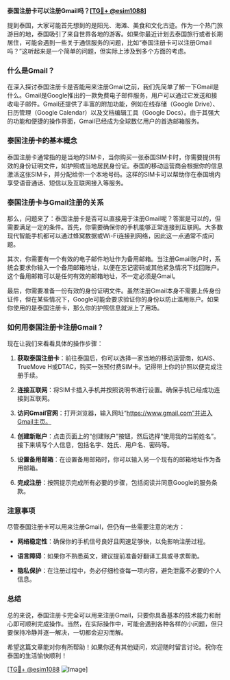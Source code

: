 **泰国注册卡可以注册Gmail吗？[[TG💪+ @esim1088](https://t.me/s/esim1088)]**

提到泰国，大家可能首先想到的是阳光、海滩、美食和文化古迹。作为一个热门旅游目的地，泰国吸引了来自世界各地的游客。如果你最近计划去泰国旅行或者长期居住，可能会遇到一些关于通信服务的问题，比如“泰国注册卡可以注册Gmail吗？”这听起来是一个简单的问题，但实际上涉及到多个方面的考虑。

### 什么是Gmail？

在深入探讨泰国注册卡是否能用来注册Gmail之前，我们先简单了解一下Gmail是什么。Gmail是Google推出的一款免费电子邮件服务，用户可以通过它发送和接收电子邮件。Gmail还提供了丰富的附加功能，例如在线存储（Google Drive）、日历管理（Google Calendar）以及文档编辑工具（Google Docs）。由于其强大的功能和便捷的操作界面，Gmail已经成为全球数亿用户的首选邮箱服务。

### 泰国注册卡的基本概念

泰国注册卡通常指的是当地的SIM卡，当你购买一张泰国SIM卡时，你需要提供有效的身份证明文件，如护照或当地居民身份证。泰国的移动运营商会根据你的信息激活这张SIM卡，并分配给你一个本地号码。这样的SIM卡可以帮助你在泰国境内享受语音通话、短信以及互联网接入等服务。

### 泰国注册卡与Gmail注册的关系

那么，问题来了：泰国注册卡是否可以直接用于注册Gmail呢？答案是可以的，但需要满足一定的条件。首先，你需要确保你的手机能够正常连接到互联网。大多数现代智能手机都可以通过蜂窝数据或Wi-Fi连接到网络，因此这一点通常不成问题。

其次，你需要有一个有效的电子邮件地址作为备用邮箱。当注册Gmail账户时，系统会要求你输入一个备用邮箱地址，以便在忘记密码或其他紧急情况下找回账户。这个备用邮箱可以是任何有效的邮箱地址，不一定必须是Gmail。

最后，你需要准备一份有效的身份证明文件。虽然注册Gmail本身不需要上传身份证件，但在某些情况下，Google可能会要求验证你的身份以防止滥用账户。如果你使用的是泰国注册卡，那么你的护照信息就派上了用场。

### 如何用泰国注册卡注册Gmail？

现在让我们来看看具体的操作步骤：

1. **获取泰国注册卡**：前往泰国后，你可以选择一家当地的移动运营商，如AIS、TrueMove H或DTAC，购买一张预付费SIM卡。记得带上你的护照以便完成注册手续。

2. **连接互联网**：将SIM卡插入手机并按照说明书进行设置。确保手机已经成功连接到互联网。

3. **访问Gmail官网**：打开浏览器，输入网址“https://www.gmail.com”并进入Gmail主页。

4. **创建新账户**：点击页面上的“创建账户”按钮，然后选择“使用我的当前姓名”。接下来填写个人信息，包括名字、姓氏、用户名、密码等。

5. **设置备用邮箱**：在设置备用邮箱时，你可以输入另一个现有的邮箱地址作为备用邮箱。

6. **完成注册**：按照提示完成所有必要的步骤，包括阅读并同意Google的服务条款。

### 注意事项

尽管泰国注册卡可以用来注册Gmail，但仍有一些需要注意的地方：

- **网络稳定性**：确保你的手机信号良好且网速足够快，以免影响注册过程。
  
- **语言障碍**：如果你不熟悉英文，建议提前准备好翻译工具或寻求帮助。

- **隐私保护**：在注册过程中，务必仔细检查每一项内容，避免泄露不必要的个人信息。

### 总结

总的来说，泰国注册卡完全可以用来注册Gmail，只要你具备基本的技术能力和耐心即可顺利完成操作。当然，在实际操作中，可能会遇到各种各样的小问题，但只要保持冷静并逐一解决，一切都会迎刃而解。

希望这篇文章能对你有所帮助！如果你还有其他疑问，欢迎随时留言讨论。祝你在泰国的生活愉快顺利！

[[TG💪+ @esim1088](https://t.me/s/esim1088) ![Image](https://i.postimg.cc/4NQfJmqS/Snipaste-2025-05-13-00-14-12.png)]